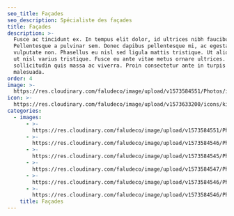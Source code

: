 ```yaml
---
seo_title: Façades
seo_description: Spécialiste des façades
title: Façades
description: >-
  Fusce ac tincidunt ex. In tempus elit dolor, id ultrices nibh faucibus quis.
  Pellentesque a pulvinar sem. Donec dapibus pellentesque mi, ac egestas nisi
  vulputate non. Phasellus eu nisl sed ligula mattis tristique. Ut aliquet justo
  ut nisl varius tristique. Fusce eu ante vitae metus ornare ultrices. Quisque
  sollicitudin quis massa ac viverra. Proin consectetur ante in turpis porttitor
  malesuada.
order: 4
image: >-
  https://res.cloudinary.com/faludeco/image/upload/v1573584551/Photos/img918_nsw1e6.jpg
icon: >-
  https://res.cloudinary.com/faludeco/image/upload/v1573633200/icons/kiosk_lphh7f.png
categories:
  - images:
      - >-
        https://res.cloudinary.com/faludeco/image/upload/v1573584551/Photos/img918_nsw1e6.jpg
      - >-
        https://res.cloudinary.com/faludeco/image/upload/v1573584546/Photos/img215_sbf14c.jpg
      - >-
        https://res.cloudinary.com/faludeco/image/upload/v1573584545/Photos/img229_va7wn0.jpg
      - >-
        https://res.cloudinary.com/faludeco/image/upload/v1573584547/Photos/img216_bkdhak.jpg
      - >-
        https://res.cloudinary.com/faludeco/image/upload/v1573584546/Photos/img201_kwyafa.jpg
      - >-
        https://res.cloudinary.com/faludeco/image/upload/v1573584546/Photos/img202_jhomf3.jpg
    title: Façades
---
```

